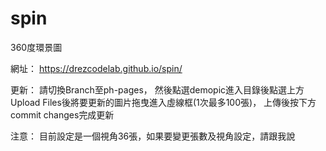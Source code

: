 # spin
360度環景圖

網址：
https://drezcodelab.github.io/spin/

更新：
請切換Branch至ph-pages，
然後點選demopic進入目錄後點選上方Upload Files後將要更新的圖片拖曳進入虛線框(1次最多100張)，
上傳後按下方commit changes完成更新

注意：
目前設定是一個視角36張，如果要變更張數及視角設定，請跟我說
